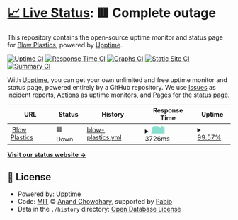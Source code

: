 # [📈 Live Status](https://status.blowplastics.com): <!--live status--> **🟥 Complete outage**

This repository contains the open-source uptime monitor and status page for [Blow Plastics](blowplastics.com), powered by [Upptime](https://github.com/upptime/upptime).

[![Uptime CI](https://github.com/blowplastics/bp-status/workflows/Uptime%20CI/badge.svg)](https://github.com/blowplastics/bp-status/actions?query=workflow%3A%22Uptime+CI%22)
[![Response Time CI](https://github.com/blowplastics/bp-status/workflows/Response%20Time%20CI/badge.svg)](https://github.com/blowplastics/bp-status/actions?query=workflow%3A%22Response+Time+CI%22)
[![Graphs CI](https://github.com/blowplastics/bp-status/workflows/Graphs%20CI/badge.svg)](https://github.com/blowplastics/bp-status/actions?query=workflow%3A%22Graphs+CI%22)
[![Static Site CI](https://github.com/blowplastics/bp-status/workflows/Static%20Site%20CI/badge.svg)](https://github.com/blowplastics/bp-status/actions?query=workflow%3A%22Static+Site+CI%22)
[![Summary CI](https://github.com/blowplastics/bp-status/workflows/Summary%20CI/badge.svg)](https://github.com/blowplastics/bp-status/actions?query=workflow%3A%22Summary+CI%22)

With [Upptime](https://upptime.js.org), you can get your own unlimited and free uptime monitor and status page, powered entirely by a GitHub repository. We use [Issues](https://github.com/blowplastics/bp-status/issues) as incident reports, [Actions](https://github.com/blowplastics/bp-status/actions) as uptime monitors, and [Pages](https://status.blowplastics.com) for the status page.

<!--start: status pages-->
<!-- This summary is generated by Upptime (https://github.com/upptime/upptime) -->
<!-- Do not edit this manually, your changes will be overwritten -->
<!-- prettier-ignore -->
| URL | Status | History | Response Time | Uptime |
| --- | ------ | ------- | ------------- | ------ |
| <img alt="" src="https://icons.duckduckgo.com/ip3/www.blowplastics.com.ico" height="13"> [Blow Plastics](https://www.blowplastics.com/) | 🟥 Down | [blow-plastics.yml](https://github.com/blowplastics/bp-status/commits/HEAD/history/blow-plastics.yml) | <details><summary><img alt="Response time graph" src="./graphs/blow-plastics/response-time-week.png" height="20"> 3726ms</summary><br><a href="https://status.blowplastics.com/history/blow-plastics"><img alt="Response time 6601" src="https://img.shields.io/endpoint?url=https%3A%2F%2Fraw.githubusercontent.com%2Fblowplastics%2Fbp-status%2FHEAD%2Fapi%2Fblow-plastics%2Fresponse-time.json"></a><br><a href="https://status.blowplastics.com/history/blow-plastics"><img alt="24-hour response time 10785" src="https://img.shields.io/endpoint?url=https%3A%2F%2Fraw.githubusercontent.com%2Fblowplastics%2Fbp-status%2FHEAD%2Fapi%2Fblow-plastics%2Fresponse-time-day.json"></a><br><a href="https://status.blowplastics.com/history/blow-plastics"><img alt="7-day response time 3726" src="https://img.shields.io/endpoint?url=https%3A%2F%2Fraw.githubusercontent.com%2Fblowplastics%2Fbp-status%2FHEAD%2Fapi%2Fblow-plastics%2Fresponse-time-week.json"></a><br><a href="https://status.blowplastics.com/history/blow-plastics"><img alt="30-day response time 6843" src="https://img.shields.io/endpoint?url=https%3A%2F%2Fraw.githubusercontent.com%2Fblowplastics%2Fbp-status%2FHEAD%2Fapi%2Fblow-plastics%2Fresponse-time-month.json"></a><br><a href="https://status.blowplastics.com/history/blow-plastics"><img alt="1-year response time 6601" src="https://img.shields.io/endpoint?url=https%3A%2F%2Fraw.githubusercontent.com%2Fblowplastics%2Fbp-status%2FHEAD%2Fapi%2Fblow-plastics%2Fresponse-time-year.json"></a></details> | <details><summary><a href="https://status.blowplastics.com/history/blow-plastics">99.57%</a></summary><a href="https://status.blowplastics.com/history/blow-plastics"><img alt="All-time uptime 68.89%" src="https://img.shields.io/endpoint?url=https%3A%2F%2Fraw.githubusercontent.com%2Fblowplastics%2Fbp-status%2FHEAD%2Fapi%2Fblow-plastics%2Fuptime.json"></a><br><a href="https://status.blowplastics.com/history/blow-plastics"><img alt="24-hour uptime 100.00%" src="https://img.shields.io/endpoint?url=https%3A%2F%2Fraw.githubusercontent.com%2Fblowplastics%2Fbp-status%2FHEAD%2Fapi%2Fblow-plastics%2Fuptime-day.json"></a><br><a href="https://status.blowplastics.com/history/blow-plastics"><img alt="7-day uptime 99.57%" src="https://img.shields.io/endpoint?url=https%3A%2F%2Fraw.githubusercontent.com%2Fblowplastics%2Fbp-status%2FHEAD%2Fapi%2Fblow-plastics%2Fuptime-week.json"></a><br><a href="https://status.blowplastics.com/history/blow-plastics"><img alt="30-day uptime 50.25%" src="https://img.shields.io/endpoint?url=https%3A%2F%2Fraw.githubusercontent.com%2Fblowplastics%2Fbp-status%2FHEAD%2Fapi%2Fblow-plastics%2Fuptime-month.json"></a><br><a href="https://status.blowplastics.com/history/blow-plastics"><img alt="1-year uptime 68.89%" src="https://img.shields.io/endpoint?url=https%3A%2F%2Fraw.githubusercontent.com%2Fblowplastics%2Fbp-status%2FHEAD%2Fapi%2Fblow-plastics%2Fuptime-year.json"></a></details>

<!--end: status pages-->

[**Visit our status website →**](https://status.blowplastics.com)

## 📄 License

- Powered by: [Upptime](https://github.com/upptime/upptime)
- Code: [MIT](./LICENSE) © [Anand Chowdhary](https://anandchowdhary.com), supported by [Pabio](https://pabio.com)
- Data in the `./history` directory: [Open Database License](https://opendatacommons.org/licenses/odbl/1-0/)
